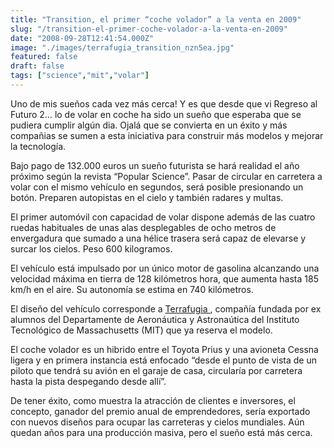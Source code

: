 ```yaml
---
title: "Transition, el primer “coche volador” a la venta en 2009"
slug: "/transition-el-primer-coche-volador-a-la-venta-en-2009"
date: "2008-09-28T12:41:54.000Z"
image: "./images/terrafugia_transition_nzn5ea.jpg"
featured: false
draft: false
tags: ["science","mit","volar"]
---
```


Uno de mis sueños cada vez más cerca! Y es que desde que vi Regreso al Futuro 2… lo de volar en coche ha sido un sueño que esperaba que se pudiera cumplir algún dia. Ojalá que se convierta en un éxito y más compañias se sumen a esta iniciativa para construir más modelos y mejorar la tecnología.

Bajo pago de 132.000 euros un sueño futurista se hará realidad el año próximo según la revista “Popular Science”. Pasar de circular en carretera a volar con el mismo vehículo en segundos, será posible presionando un botón. Preparen autopistas en el cielo y también radares y multas.

El primer automóvil con capacidad de volar dispone además de las cuatro ruedas habituales de unas alas desplegables de ocho metros de envergadura que sumado a una hélice trasera será capaz de elevarse y surcar los cielos. Peso 600 kilogramos.

El vehículo está impulsado por un único motor de gasolina alcanzando una velocidad máxima en tierra de 128 kilómetros hora, que aumenta hasta 185 km/h en el aire. Su autonomía se estima en 740 kilómetros.

El diseño del vehículo corresponde a [ Terrafugia ](http://www.terrafugia.com/index.html), compañía fundada por ex alumnos del Departamente de Aeronáutica y Astronaútica del Instituto Tecnológico de Massachusetts (MIT) que ya reserva el modelo.

El coche volador es un hibrido entre el Toyota Prius y una avioneta Cessna ligera y en primera instancia está enfocado “desde el punto de vista de un piloto que tendrá su avión en el garaje de casa, circularía por carretera hasta la pista despegando desde allí”.

De tener éxito, como muestra la atracción de clientes e inversores, el concepto, ganador del premio anual de emprendedores, sería exportado con nuevos diseños para ocupar las carreteras y cielos mundiales. Aún quedan años para una producción masiva, pero el sueño está más cerca.



